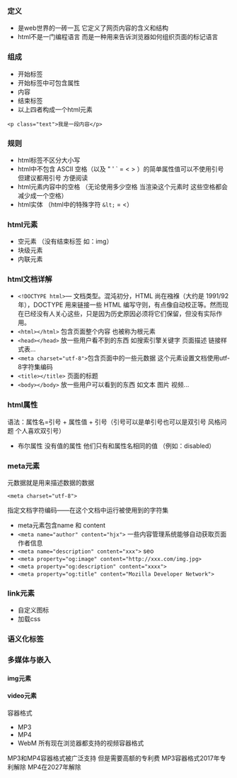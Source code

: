 ### 定义
- 是web世界的一砖一瓦 它定义了网页内容的含义和结构
- html不是一门编程语言 而是一种用来告诉浏览器如何组织页面的标记语言

### 组成
- 开始标签
- 开始标签中可包含属性
- 内容
- 结束标签
- 以上四者构成一个html元素
```
<p class="text">我是一段内容</p>
```

### 规则
- html标签不区分大小写
- html中不包含 ASCII 空格（以及 " ' ` = < > ）的简单属性值可以不使用引号 但建议都用引号 方便阅读
- html元素内容中的空格 （无论使用多少空格 当渲染这个元素时 这些空格都会减少成一个空格）
- html实体 （html中的特殊字符 ```&lt;``` = <）

### html元素
- 空元素 （没有结束标签 如：img）
- 块级元素
- 内联元素

### html文档详解
- ```<!DOCTYPE html>```— 文档类型。混沌初分，HTML 尚在襁褓（大约是 1991/92 年），DOCTYPE 用来链接一些 HTML 编写守则，有点像自动校正等。然而现在已经没有人关心这些，只是因为历史原因必须将它们保留，但没有实际作用。
- ```<html></html>``` 包含页面整个内容 也被称为根元素
- ```<head></head>``` 放一些用户看不到的东西 如搜索引擎关键字 页面描述 链接样式表...
- ```<meta charset="utf-8">```包含页面中的一些元数据 这个元素设置文档使用utf-8字符集编码
- ```<title></title>``` 页面的标题 
- ```<body></body>``` 放一些用户可以看到的东西 如文本 图片 视频...

### html属性
语法：属性名=引号 + 属性值 + 引号（引号可以是单引号也可以是双引号 风格问题 个人喜欢双引号）
- 布尔属性 没有值的属性 他们只有和属性名相同的值 （例如：disabled）

### meta元素
元数据就是用来描述数据的数据
```
<meta charset="utf-8">
```
指定文档字符编码——在这个文档中运行被使用到的字符集
- meta元素包含name 和 content
- ```<meta name="author" content="hjx">``` 一些内容管理系统能够自动获取页面作者信息
- ```<meta name="description" content="xxx">``` seo
- ```<meta property="og:image" content="http://xxx.com/img.jpg>```
- ```<meta property="og:description" content="xxxx">```
- ```<meta property="og:title" content="Mozilla Developer Network">```

### link元素
- 自定义图标
- 加载css

### 语义化标签

### 多媒体与嵌入

#### img元素

#### video元素

容器格式
- MP3
- MP4
- WebM 所有现在浏览器都支持的视频容器格式

MP3和MP4容器格式被广泛支持 但是需要高额的专利费 MP3容器格式2017年专利解除 MP4在2027年解除



